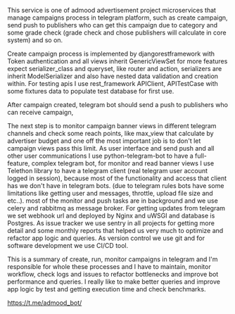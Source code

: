 This service is one of admood advertisement project microservices that manage campaigns process in telegram platform,
such as create campaign, send push to publishers who can get this campaign due to category and some grade check
(grade check and chose publishers will calculate in core system) and so on.

Create campaign process is implemented by djangorestframework with Token authentication and all views inherit
GenericViewSet for more features expect serializer_class and queryset, like router and action,
serializers are inherit ModelSerializer and also have nested data validation and creation within.
For testing apis I use rest_framework APIClient, APITestCase with some fixtures data to populate test database 
for first use.

After campaign created, telegram bot should send a push to publishers who can receive campaign,

The next step is to monitor campaign banner views in different telegram channels and check some reach points,
like max_view that calculate by advertiser budget and one off the most important job is to don't let campaign views
pass this limit.
As user interface and send push and all other user communications I use python-telegram-bot to have a full-feature,
complex telegram bot, for monitor and read banner views I use Telethon library to have a telegram client
(real telegram user account logged in session),
because most of the functionality and access that client has we don't have in telegram bots.
(due to telegram rules bots have some limitations like getting user and messages, throttle, upload file size and etc..).
most of the monitor and push tasks are in background and we use celery and rabbitmq as message broker.
For getting updates from telegram we set webhook url and deployed by Nginx and uWSGI and database is Postgres. As issue
tracker we use sentry in all projects for getting more detail and some monthly reports that helped us very much to
optimize and refactor app logic and queries. As version control we use git and for software development we use CI/CD tool.

This is a summary of create, run, monitor campaigns in telegram and I'm responsible for whole these processes and I have
to  maintain, monitor workflow, check logs and issues to refactor bottlenecks and improve bot performance and queries.
I really like to make better queries and improve app logic by test and getting execution time and check benchmarks.

https://t.me/admood_bot/
